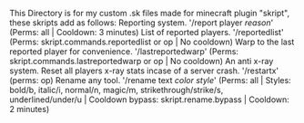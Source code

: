 This Directory is for my custom .sk files made for minecraft plugin "skript", these skripts add as follows:
Reporting system. '/report player _reason_' (Perms: all | Cooldown: 3 minutes)
List of reported players. '/reportedlist' (Perms: skript.commands.reportedlist or op | No cooldown)
Warp to the last reported player for convenience. '/lastreportedwarp' (Perms: skript.commands.lastreportedwarp or op | No cooldown)
An anti x-ray system.
Reset all players x-ray stats incase of a server crash. '/restartx' (perms: op)
Rename any tool. '/rename text _color_ _style_' (Perms: all | Styles: bold/b, italic/i, normal/n, magic/m, strikethrough/strike/s, underlined/under/u | Cooldown bypass: skript.rename.bypass | Cooldown: 2 minutes)
